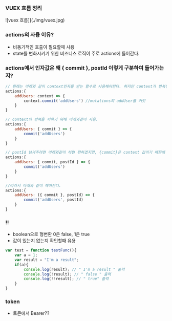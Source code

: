 ### VUEX 흐름 정리
![vuex 흐름]](./img/vuex.jpg)

### actions의 사용 이유?
- 비동기적인 호출이 필요할때 사용
- state를 변화시키기 위한 비즈니스 로직이 주로 actions에 들어간다.

### actions에서 인자값은 왜 { commit }, postId 이렇게 구분하여 들어가는지?
```javascript
// 원래는 아래와 같이 context인자를 받는 함수로 사용해야한다. 하지만 context가 반복됨.
actions:{
    addUsers: context => {
        context.commit('addUsers') //mutations의 addUser를 커밋
    }
}

// context의 반복을 피하기 위해 아래와같이 사용.
actions:{
    addUsers: { commit } => {
        commit('addUsers')
    }
}

// postId 넘겨주려면 아래와같이 하면 편하겠지만, {commit}은 context 값이기 때문에 바깥쪽에 postId를 넣어야 한다.
actions:{
    addUsers: { commit, postId } => {
        commit('addUsers')
    }
}

//따라서 아래와 같이 해야한다.
actions:{
    addUsers: ({ commit }, postId) => {
        commit('addUsers', postId)
    }
}
```


### !!
- boolean으로 형변환 0은 false, 1은 true 
- 값이 있는지 없는지 확인할때 유용
```javascript
var test = function testFunc(){ 
    var a = 1;
    var result = "I'm a result";
    if(a){
        console.log(result); // " I'm a result " 출력
        console.log(!result); // " false " 출력
        console.log(!!result); // " true" 출력
    }
}
```

### token
- 토큰에서 Bearer??

